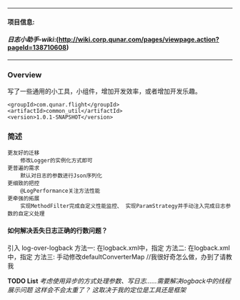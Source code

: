 --------------------------------------------------------------------------------
#### **项目信息**:
#### *日志小助手-wiki*:(http://wiki.corp.qunar.com/pages/viewpage.action?pageId=138710608)<br />
--------------------------------------------------------------------------------

### **Overview**

写了一些通用的小工具，小组件，增加开发效率，或者增加开发乐趣。

```
<groupId>com.qunar.flight</groupId>
<artifactId>common_util</artifactId>
<version>1.0.1-SNAPSHOT</version>
```


### **简述**

    更友好的迁移
        修改Logger的实例化方式即可
    更普遍的需求
        默认对日志的参数进行Json序列化
    更细致的把控
        @LogPerformance关注方法性能
    更牵强的拓展
        实现MethodFilter完成自定义性能监控、 实现ParamStrategy并手动注入完成日志参数的自定义处理
        
        
#### 如何解决丢失日志正确的行数问题？

引入 log-over-logback
方法一: 在logback.xml中，指定<encoder class="CAPatternLayout">
方法二: 在logback.xml中，指定
  <conversionRule conversionWord="L"  converterClass="RealLineConverter" /> 
  <conversionRule conversionWord="line"  converterClass="RealLineConverter" />
方法三: 手动修改defaultConverterMap //我很好奇怎么做，办到了请教我


**TODO List**
_考虑使用异步的方式处理参数、写日志……需要解决logback中的线程展示问题_
_这样会不会太重了？ 这取决于我的定位是工具还是框架_